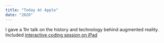```yaml
---
title: "Today At Apple"
date: "2020"
---
```


I gave a 1hr talk on the history and technology behind augmented reality.  
Included [interactive coding session on iPad](https://github.com/ShadowFactory/TodayAtApple-SwiftPlaygroundsAR)